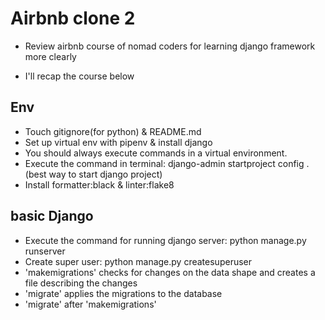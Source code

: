 # Airbnb clone 2
- Review airbnb course of nomad coders for learning django framework more clearly

- I'll recap the course below

## Env
- Touch gitignore(for python) & README.md
- Set up virtual env with pipenv & install django
- You should always execute commands in a virtual environment. 
- Execute the command in terminal: django-admin startproject config .
(best way to start django project)
- Install formatter:black & linter:flake8

## basic Django
- Execute the command for running django server: python manage.py runserver
- Create super user: python manage.py createsuperuser
- 'makemigrations' checks for changes on the data shape and creates a file describing the changes
- 'migrate' applies the migrations to the database 
- 'migrate' after 'makemigrations'
